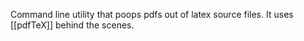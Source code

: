 Command line utility that poops pdfs out of latex source files.
It uses [[pdfTeX]] behind the scenes.